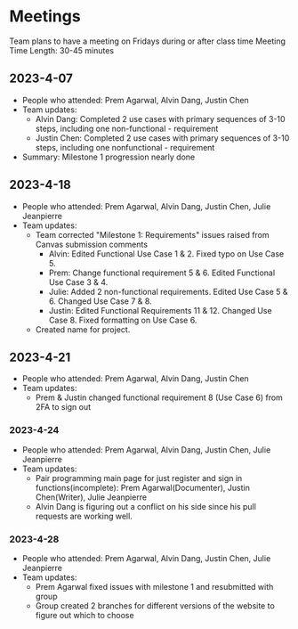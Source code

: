 
# Meetings
Team plans to have a meeting on Fridays during or after class time
Meeting Time Length: 30-45 minutes

## 2023-4-07
- People who attended: Prem Agarwal, Alvin Dang, Justin Chen
- Team updates:
	- Alvin Dang: Completed 2 use cases with primary sequences of 3-10 steps, including one non-functional 
	            - requirement
	- Justin Chen: Completed 2 use cases with primary sequences of 3-10 steps, including one nonfunctional
		    - requirement
- Summary: Milestone 1 progression nearly done

## 2023-4-18
- People who attended: Prem Agarwal, Alvin Dang, Justin Chen, Julie Jeanpierre
- Team updates:
	- Team corrected "Milestone 1: Requirements" issues raised from Canvas submission comments
		- Alvin: Edited Functional Use Case 1 & 2. Fixed typo on Use Case 5.
		- Prem: Change functional requirement 5 & 6. Edited Functional Use Case 3 & 4.
		- Julie: Added 2 non-functional requirements. Edited Use Case 5 & 6. Changed Use Case 7 & 8.
		- Justin: Edited Functional Requirements 11 & 12. Changed Use Case 8. Fixed formatting on Use Case 6.
	- Created name for project.

## 2023-4-21
- People who attended: Prem Agarwal, Alvin Dang, Justin Chen
- Team updates:
	- Prem & Justin changed functional requirement 8 (Use Case 6) from 2FA to sign out

### 2023-4-24
- People who attended: Prem Agarwal, Alvin Dang, Justin Chen, Julie Jeanpierre
- Team updates:
	- Pair programming main page for just register and sign in functions(incomplete): Prem Agarwal(Documenter), Justin Chen(Writer), Julie Jeanpierre
	- Alvin Dang is figuring out a conflict on his side since his pull requests are working well.

### 2023-4-28
- People who attended: Prem Agarwal, Alvin Dang, Justin Chen, Julie Jeanpierre
- Team updates:
	- Prem Agarwal fixed issues with milestone 1 and resubmitted with group
	- Group created 2 branches for different versions of the website to figure out which to choose
